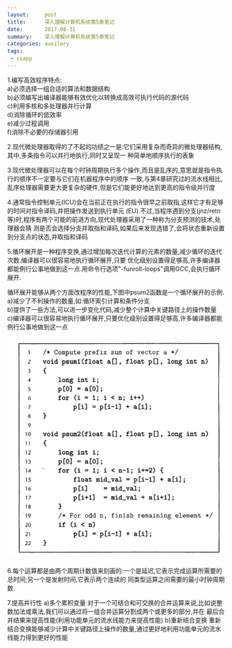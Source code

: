 ```yaml
---
layout:     post
title:      深入理解计算机系统第5章笔记
date:       2017-08-31
summary:    深入理解计算机系统第5章笔记
categories: auxilary
tags:
 - csapp
---
```


1.编写高效程序特点:  
a)必须选择一组合适的算法和数据结构  
b)必须编写出编译器能够有效优化以转换成高效可执行代码的源代码  
c)利用多核和多处理器并行计算  
d)消除循环的低效率  
e)减少过程调用  
f)消除不必要的存储器引用  

2.现代微处理器取得的了不起的功绩之一是:它们采用复杂而奇异的微处理器结构,其中,多条指令可以并行地执行,同时又呈现一
种简单地顺序执行的表象

3.现代微处理器可以在每个时钟周期执行多个操作,而且是乱序的,意思就是指令执行的顺序不一定要与它们在机器程序中的顺序
一致,与第4章研究过的流水线相比,乱序处理器需要更大更复杂的硬件,但是它们能更好地达到更高的指令级并行度

4.通常指令控制单元(ICU)会在当前正在执行的指令很早之前取指,这样它才有足够的时间对指令译码,并把操作发送到执行单元
(EU).不过,当程序遇到分支(jnz/retn等)时,程序有两个可能的前进方向,现代处理器采用了一种称为分支预测的技术,处理器会猜
测是否会选择分支并取指和译码,如果后来发现选错了,会将状态重新设置到分支点的状态,并取指和译码

5.循环展开是一种程序变换,通过增加每次迭代计算的元素的数量,减少循环的迭代次数.编译器可以很容易地执行循环展开,只要
优化级别设置得足够高,许多编译器都能例行公事地做到这一点.用命令行选项"-funroll-loops"调用GCC,会执行循环展开.

循环展开能够从两个方面改程序的性能,下图中psum2函数是一个循环展开的示例.
a)减少了不利操作的数量,如:循环索引计算和条件分支  
b)提供了一些方法,可以进一步变化代码,减少整个计算中关键路径上的操作数量  
c)编译器可以很容易地执行循环展开,只要优化级别设置得足够高,许多编译器都能例行公事地做到这一点

<img src="https://raw.githubusercontent.com/3xp10it/pic/master/csapp5-1.png">

6.每个运算都是由两个周期计数值来刻画的:一个是延迟,它表示完成运算所需要的总时间;另一个是发射时间,它表示两个连续的
同类型运算之间需要的最小时钟周期数.

7.提高并行性
a)多个累积变量
对于一个可结合和可交换的合并运算来说,比如说整数加法或乘法,我们可以通过将一组合并运算分割成两个或更多的部分,并在
最后合并结果来提高性能(利用功能单元的流水线能力来提高性能)
b)重新结合变换
重新结合变换能够减少计算中关键路径上操作的数量,通过更好地利用功能单元的流水线能力得到更好的性能
